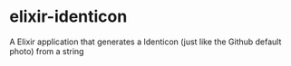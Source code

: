 # elixir-identicon
A Elixir application that generates a Identicon (just like the Github default photo) from a string
